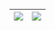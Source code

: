 | <img align="center" src="https://github-readme-stats.vercel.app/api?username=KK2-5&show_icons=true&hide=stars&include_all_commits=true&disable_animations=true&hide_title=true&theme=dark&hide_border=true" /> | <img align="center" src="https://github-readme-stats.vercel.app/api/top-langs/?username=KK2-5&disable_animations=true&stats_format=bytes&layout=compact&theme=dark&hide_border=true" /> |
| ------------- | ------------- |
